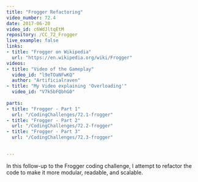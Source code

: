 ```yaml
---
title: "Frogger Refactoring"
video_number: 72.4
date: 2017-06-20
video_id: c6WdJltqEtM
repository: /CC_72_Frogger
live_example: false
links:
- title: "Frogger on Wikipedia"  
  url: "https://en.wikipedia.org/wiki/Frogger"
videos:
- title: "Video of the Gameplay"
  video_id: "l9eTOaNFwKQ"
  author: "Artificialraven"
- title: "My Video explaining 'Overloading'"  
  video_id: "V7k5bFQbhG0"
  
parts:
- title: "Frogger - Part 1"
  url: "/CodingChallenges/72.1-frogger"
- title: "Frogger - Part 2"
  url: "/CodingChallenges/72.2-frogger"
- title: "Frogger - Part 3"
  url: "/CodingChallenges/72.3-frogger"

  
---
```


In this follow-up to the Frogger coding challenge, I attempt to refactor the code to make it more modular, readable, and scalable. 

